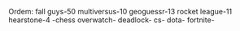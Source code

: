 Ordem:
fall guys-50
multiversus-10
geoguessr-13
rocket league-11
hearstone-4 -chess
overwatch-
deadlock-
cs-
dota-
fortnite-
